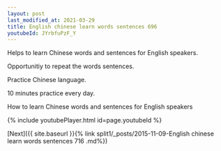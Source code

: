 ```yaml
---
layout: post
last_modified_at: 2021-03-29
title: English chinese learn words sentences 696 
youtubeId: JYrbfuPzF_Y
---
```

 
 
Helps to learn Chinese words and sentences for English speakers.

Opportunitiy to repeat the words sentences. 

Practice Chinese language. 
 
10 minutes practice every day. 
 
How to learn Chinese words and sentences for English speakers 
 
{% include youtubePlayer.html id=page.youtubeId %}
 
 
[Next]({{ site.baseurl }}{% link  split1/_posts/2015-11-09-English chinese learn words sentences 716 .md%})
 

